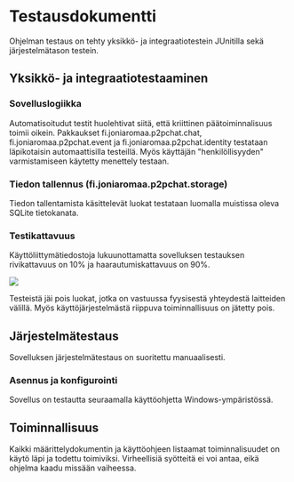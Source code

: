 # Testausdokumentti

Ohjelman testaus on tehty yksikkö- ja integraatiotestein JUnitilla sekä järjestelmätason testein.

## Yksikkö- ja integraatiotestaaminen

### Sovelluslogiikka

Automatisoitudut testit huolehtivat siitä, että kriittinen päätoiminnalisuus toimii oikein. Pakkaukset fi.joniaromaa.p2pchat.chat, fi.joniaromaa.p2pchat.event ja fi.joniaromaa.p2pchat.identity testataan läpikotaisin automaattisilla testeillä. Myös käyttäjän "henkilöllisyyden" varmistamiseen käytetty menettely testaan.

### Tiedon tallennus (fi.joniaromaa.p2pchat.storage)

Tiedon tallentamista käsittelevät luokat testataan luomalla muistissa oleva SQLite tietokanata.

### Testikattavuus

Käyttöliittymätiedostoja lukuunottamatta sovelluksen testauksen rivikattavuus on 10% ja haarautumiskattavuus on 90%.

<img src="https://github.com/isokissa3/ot-harjoitustyo/blob/master/dokumentointi/kuvat/testikattavuus.png">

Testeistä jäi pois luokat, jotka on vastuussa fyysisestä yhteydestä laitteiden välillä. Myös käyttöjärjestelmästä riippuva toiminnallisuus on jätetty pois.

## Järjestelmätestaus

Sovelluksen järjestelmätestaus on suoritettu manuaalisesti.

### Asennus ja konfigurointi

Sovellus on testautta seuraamalla käyttöohjetta Windows-ympäristössä.

## Toiminnallisuus

Kaikki määrittelydokumentin ja käyttöohjeen listaamat toiminnalisuudet on käytö läpi ja todettu toimiviksi. Virheellisiä syötteitä ei voi antaa, eikä ohjelma kaadu missään vaiheessa.